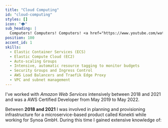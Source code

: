 ```yaml
---
title: "Cloud Computing"
id: "cloud-computing"
styles: []
icon: "🌩"
sub_heading: |
  Computers! Computers! Computers! <a href="https://www.youtube.com/watch?v=Vhh_GeBPOhs">👏</a>
position: 100
accent_id: 1
skills:
  - Elastic Container Services (ECS)
  - Elastic Compute Cloud (EC2)
  - Auto-scaling Groups
  - Intensive, automatic resource tagging to monitor budgets
  - Security Groups and Ingress Control
  - AWS Load Balancers and Traefik Edge Proxy
  - VPC and subnet management
---
```


I've worked with _Amazon Web Services_ intensively between 2018 and 2021 and was a AWS Certified Developer from May 2019 to May 2022.

Between **2018 and 2021** I was involved in planning and provisioning infrastructure for a microservice-based product called Konekti while working for Synoa GmbH. During this time I gained extensive knowledge of:

